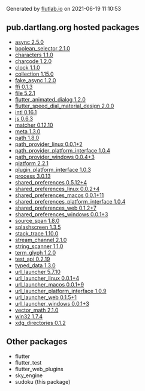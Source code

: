 Generated by [flutlab.io](https://flutlab.io) on 2021-06-19 11:10:53


## pub.dartlang.org hosted packages

 - [async 2.5.0](https://pub.dartlang.org/packages/async/versions/2.5.0)
 - [boolean_selector 2.1.0](https://pub.dartlang.org/packages/boolean_selector/versions/2.1.0)
 - [characters 1.1.0](https://pub.dartlang.org/packages/characters/versions/1.1.0)
 - [charcode 1.2.0](https://pub.dartlang.org/packages/charcode/versions/1.2.0)
 - [clock 1.1.0](https://pub.dartlang.org/packages/clock/versions/1.1.0)
 - [collection 1.15.0](https://pub.dartlang.org/packages/collection/versions/1.15.0)
 - [fake_async 1.2.0](https://pub.dartlang.org/packages/fake_async/versions/1.2.0)
 - [ffi 0.1.3](https://pub.dartlang.org/packages/ffi/versions/0.1.3)
 - [file 5.2.1](https://pub.dartlang.org/packages/file/versions/5.2.1)
 - [flutter_animated_dialog 1.2.0](https://pub.dartlang.org/packages/flutter_animated_dialog/versions/1.2.0)
 - [flutter_speed_dial_material_design 2.0.0](https://pub.dartlang.org/packages/flutter_speed_dial_material_design/versions/2.0.0)
 - [intl 0.16.1](https://pub.dartlang.org/packages/intl/versions/0.16.1)
 - [js 0.6.3](https://pub.dartlang.org/packages/js/versions/0.6.3)
 - [matcher 0.12.10](https://pub.dartlang.org/packages/matcher/versions/0.12.10)
 - [meta 1.3.0](https://pub.dartlang.org/packages/meta/versions/1.3.0)
 - [path 1.8.0](https://pub.dartlang.org/packages/path/versions/1.8.0)
 - [path_provider_linux 0.0.1+2](https://pub.dartlang.org/packages/path_provider_linux/versions/0.0.1+2)
 - [path_provider_platform_interface 1.0.4](https://pub.dartlang.org/packages/path_provider_platform_interface/versions/1.0.4)
 - [path_provider_windows 0.0.4+3](https://pub.dartlang.org/packages/path_provider_windows/versions/0.0.4+3)
 - [platform 2.2.1](https://pub.dartlang.org/packages/platform/versions/2.2.1)
 - [plugin_platform_interface 1.0.3](https://pub.dartlang.org/packages/plugin_platform_interface/versions/1.0.3)
 - [process 3.0.13](https://pub.dartlang.org/packages/process/versions/3.0.13)
 - [shared_preferences 0.5.12+4](https://pub.dartlang.org/packages/shared_preferences/versions/0.5.12+4)
 - [shared_preferences_linux 0.0.2+4](https://pub.dartlang.org/packages/shared_preferences_linux/versions/0.0.2+4)
 - [shared_preferences_macos 0.0.1+11](https://pub.dartlang.org/packages/shared_preferences_macos/versions/0.0.1+11)
 - [shared_preferences_platform_interface 1.0.4](https://pub.dartlang.org/packages/shared_preferences_platform_interface/versions/1.0.4)
 - [shared_preferences_web 0.1.2+7](https://pub.dartlang.org/packages/shared_preferences_web/versions/0.1.2+7)
 - [shared_preferences_windows 0.0.1+3](https://pub.dartlang.org/packages/shared_preferences_windows/versions/0.0.1+3)
 - [source_span 1.8.0](https://pub.dartlang.org/packages/source_span/versions/1.8.0)
 - [splashscreen 1.3.5](https://pub.dartlang.org/packages/splashscreen/versions/1.3.5)
 - [stack_trace 1.10.0](https://pub.dartlang.org/packages/stack_trace/versions/1.10.0)
 - [stream_channel 2.1.0](https://pub.dartlang.org/packages/stream_channel/versions/2.1.0)
 - [string_scanner 1.1.0](https://pub.dartlang.org/packages/string_scanner/versions/1.1.0)
 - [term_glyph 1.2.0](https://pub.dartlang.org/packages/term_glyph/versions/1.2.0)
 - [test_api 0.2.19](https://pub.dartlang.org/packages/test_api/versions/0.2.19)
 - [typed_data 1.3.0](https://pub.dartlang.org/packages/typed_data/versions/1.3.0)
 - [url_launcher 5.7.10](https://pub.dartlang.org/packages/url_launcher/versions/5.7.10)
 - [url_launcher_linux 0.0.1+4](https://pub.dartlang.org/packages/url_launcher_linux/versions/0.0.1+4)
 - [url_launcher_macos 0.0.1+9](https://pub.dartlang.org/packages/url_launcher_macos/versions/0.0.1+9)
 - [url_launcher_platform_interface 1.0.9](https://pub.dartlang.org/packages/url_launcher_platform_interface/versions/1.0.9)
 - [url_launcher_web 0.1.5+1](https://pub.dartlang.org/packages/url_launcher_web/versions/0.1.5+1)
 - [url_launcher_windows 0.0.1+3](https://pub.dartlang.org/packages/url_launcher_windows/versions/0.0.1+3)
 - [vector_math 2.1.0](https://pub.dartlang.org/packages/vector_math/versions/2.1.0)
 - [win32 1.7.4](https://pub.dartlang.org/packages/win32/versions/1.7.4)
 - [xdg_directories 0.1.2](https://pub.dartlang.org/packages/xdg_directories/versions/0.1.2)

## Other packages

 - flutter
 - flutter_test
 - flutter_web_plugins
 - sky_engine
 - sudoku (this package)

